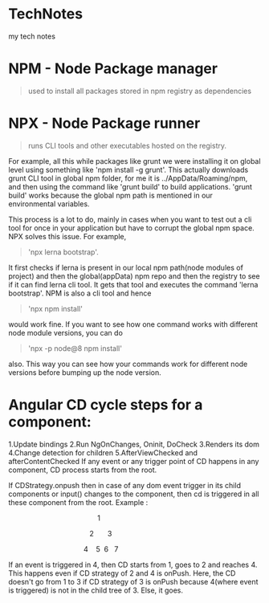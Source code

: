 # TechNotes
my tech notes


# NPM - Node Package manager
> used to install all packages stored in npm registry as dependencies

# NPX - Node Package runner
 > runs CLI tools and other executables hosted on the registry. 
 
For example, all this while packages like grunt we were installing it on global level using something like 'npm install -g grunt'. This actually downloads grunt CLI tool in global npm folder, for me it is ../AppData/Roaming/npm,  and then using the command like 'grunt build' to build applications. 'grunt build' works because the global npm path is mentioned in our environmental variables.

This process is a lot to do, mainly in cases when you want to test out a cli tool for once in your application but have to corrupt the global npm space. NPX solves this issue.  For example,
>'npx lerna bootstrap'.

It first checks if lerna is present in our local npm path(node modules of project) and then the global(appData) npm repo and then the registry to see if it can find lerna cli tool. It gets that tool and executes the command 'lerna bootstrap'. 
NPM is also a cli tool and hence 
>'npx npm install'

would work fine. If you want to see how one command works with different node module versions, you can do 
>'npx -p node@8 npm install'

also. This way you can see how your commands work for different node versions before bumping up the node version.


# Angular CD cycle steps for a component:

1.Update bindings
2.Run NgOnChanges, Oninit, DoCheck
3.Renders its dom
4.Change detection for children
5.AfterViewChecked and afterContentChecked
If any event or any trigger point of CD happens in any component, CD process starts from the root. 

If CDStrategy.onpush then in case of any dom event trigger in its child components or input() changes to the component, then cd is triggered in all these component from the root. Example :

                                             1

                                         2       3

                                      4    5  6   7

If an event is triggered in 4, then CD starts from 1, goes to 2 and reaches 4. This happens even if CD strategy of 2 and 4 is onPush. Here, the CD doesn't go from 1 to 3 if CD strategy of 3 is onPush because 4(where event is triggered) is not in the child tree of 3. Else, it goes. 

